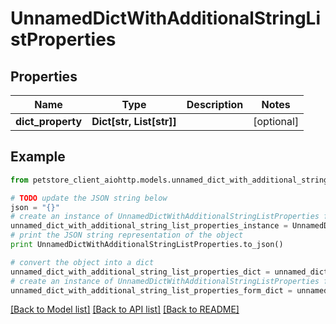 # UnnamedDictWithAdditionalStringListProperties


## Properties

Name | Type | Description | Notes
------------ | ------------- | ------------- | -------------
**dict_property** | **Dict[str, List[str]]** |  | [optional] 

## Example

```python
from petstore_client_aiohttp.models.unnamed_dict_with_additional_string_list_properties import UnnamedDictWithAdditionalStringListProperties

# TODO update the JSON string below
json = "{}"
# create an instance of UnnamedDictWithAdditionalStringListProperties from a JSON string
unnamed_dict_with_additional_string_list_properties_instance = UnnamedDictWithAdditionalStringListProperties.from_json(json)
# print the JSON string representation of the object
print UnnamedDictWithAdditionalStringListProperties.to_json()

# convert the object into a dict
unnamed_dict_with_additional_string_list_properties_dict = unnamed_dict_with_additional_string_list_properties_instance.to_dict()
# create an instance of UnnamedDictWithAdditionalStringListProperties from a dict
unnamed_dict_with_additional_string_list_properties_form_dict = unnamed_dict_with_additional_string_list_properties.from_dict(unnamed_dict_with_additional_string_list_properties_dict)
```
[[Back to Model list]](../README.md#documentation-for-models) [[Back to API list]](../README.md#documentation-for-api-endpoints) [[Back to README]](../README.md)


